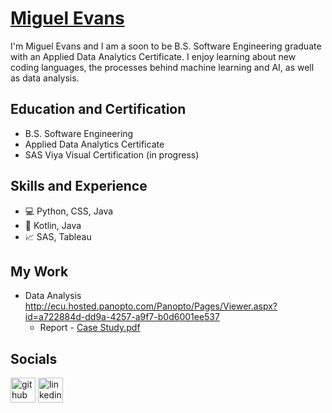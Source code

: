 # [Miguel Evans](https://drive.google.com/file/d/1R1uMUjoBiSV2qtmWst1-vMtCFJBHlRwD/view?usp=drive_link)

I'm Miguel Evans and I am a soon to be B.S. Software Engineering graduate with an Applied Data Analytics Certificate. I enjoy learning about new coding languages, the processes behind machine learning and AI, as well as data analysis. 


## Education and Certification
* B.S. Software Engineering
* Applied Data Analytics Certificate
* SAS Viya Visual Certification (in progress)

## Skills and Experience 
* 💻 Python, CSS, Java
* 📱  Kotlin, Java
* 📈 SAS, Tableau

## My Work 
* Data Analysis <http://ecu.hosted.panopto.com/Panopto/Pages/Viewer.aspx?id=a722884d-dd9a-4257-a9f7-b0d6001ee537>
  *   Report - [Case Study.pdf](https://github.com/swiggymiggy/swiggymiggy/files/13663364/Case.Study.pdf)




## Socials
[<img src='https://cdn.jsdelivr.net/npm/simple-icons@3.0.1/icons/github.svg' alt='github' height='40'>](https://github.com/Swiggymiggy)  [<img src='https://cdn.jsdelivr.net/npm/simple-icons@3.0.1/icons/linkedin.svg' alt='linkedin' height='40'>](https://www.linkedin.com/in/miguelevans/)  
